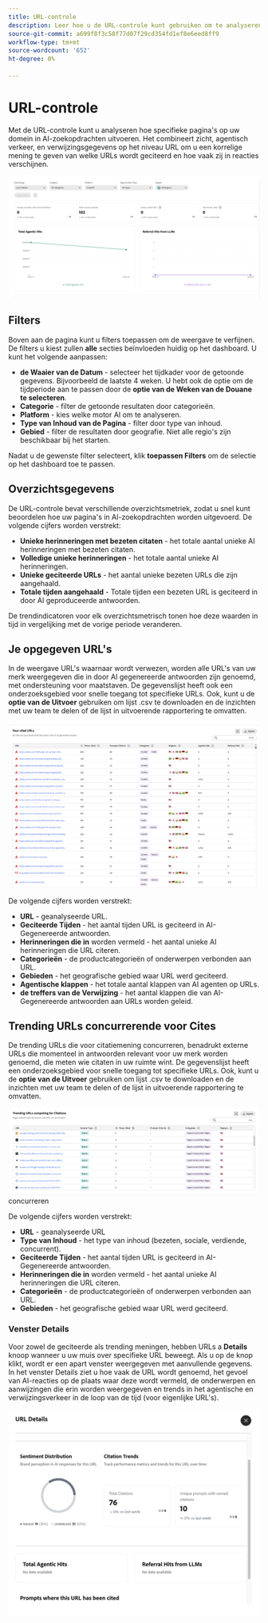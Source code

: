 ```yaml
---
title: URL-controle
description: Leer hoe u de URL-controle kunt gebruiken om te analyseren hoe specifieke pagina's op uw domein in AI-zoekopdrachten uitvoeren.
source-git-commit: a699f8f3c50f77d07f29cd354fd1ef8e6eed8ff9
workflow-type: tm+mt
source-wordcount: '652'
ht-degree: 0%

---
```



# URL-controle

Met de URL-controle kunt u analyseren hoe specifieke pagina&#39;s op uw domein in AI-zoekopdrachten uitvoeren. Het combineert zicht, agentisch verkeer, en verwijzingsgegevens op het niveau URL om u een korrelige mening te geven van welke URLs wordt geciteerd en hoe vaak zij in reacties verschijnen.

![&#x200B; Inspecteur URL &#x200B;](/help/dashboards/assets/url-insp.png)

## Filters

Boven aan de pagina kunt u filters toepassen om de weergave te verfijnen. De filters u kiest zullen **alle** secties beïnvloeden huidig op het dashboard. U kunt het volgende aanpassen:

* **de Waaier van de Datum** - selecteer het tijdkader voor de getoonde gegevens. Bijvoorbeeld de laatste 4 weken. U hebt ook de optie om de tijdperiode aan te passen door de **optie van de Weken van de Douane te selecteren**.
* **Categorie** - filter de getoonde resultaten door categorieën.
* **Platform** - kies welke motor AI om te analyseren.
* **Type van Inhoud van de Pagina** - filter door type van inhoud.
* **Gebied** - filter de resultaten door geografie. Niet alle regio&#39;s zijn beschikbaar bij het starten.

Nadat u de gewenste filter selecteert, klik **toepassen Filters** om de selectie op het dashboard toe te passen.

## Overzichtsgegevens

De URL-controle bevat verschillende overzichtsmetriek, zodat u snel kunt beoordelen hoe uw pagina&#39;s in AI-zoekopdrachten worden uitgevoerd. De volgende cijfers worden verstrekt:

* **Unieke herinneringen met bezeten citaten** - het totale aantal unieke AI herinneringen met bezeten citaten.
* **Volledige unieke herinneringen** - het totale aantal unieke AI herinneringen.
* **Unieke geciteerde URLs** - het aantal unieke bezeten URLs die zijn aangehaald.
* **Totale tijden aangehaald** - Totale tijden een bezeten URL is geciteerd in door AI geproduceerde antwoorden.
<!-- * **Total agentic hits** - The total number of hits from AI agents on your URLs.
* **Referral hits from LLMs** - The total number of hits directed from AI-generated answers to your URLs.-->

De trendindicatoren voor elk overzichtsmetrisch tonen hoe deze waarden in tijd in vergelijking met de vorige periode veranderen.

## Je opgegeven URL&#39;s

In de weergave URL&#39;s waarnaar wordt verwezen, worden alle URL&#39;s van uw merk weergegeven die in door AI gegenereerde antwoorden zijn genoemd, met ondersteuning voor maatstaven. De gegevenslijst heeft ook een onderzoeksgebied voor snelle toegang tot specifieke URLs. Ook, kunt u de **optie van de Uitvoer** gebruiken om lijst .csv te downloaden en de inzichten met uw team te delen of de lijst in uitvoerende rapportering te omvatten.

![&#x200B; Bewerkte URLs &#x200B;](/help/dashboards/assets/cited-urls.png)

De volgende cijfers worden verstrekt:

* **URL** - geanalyseerde URL.
* **Geciteerde Tijden** - het aantal tijden URL is geciteerd in AI-Gegenereerde antwoorden.
* **Herinneringen die in** worden vermeld - het aantal unieke AI herinneringen die URL citeren.
* **Categorieën** - de productcategorieën of onderwerpen verbonden aan URL.
* **Gebieden** - het geografische gebied waar URL werd geciteerd.
* **Agentische klappen** - het totale aantal klappen van AI agenten op URLs.
* **de treffers van de Verwijzing** - het aantal klappen die van AI-Gegenereerde antwoorden aan URLs worden geleid.

## Trending URLs concurrerende voor Cites

De trending URLs die voor citatiemening concurreren, benadrukt externe URLs die momenteel in antwoorden relevant voor uw merk worden genoemd, die meten wie citaten in uw ruimte wint. De gegevenslijst heeft een onderzoeksgebied voor snelle toegang tot specifieke URLs. Ook, kunt u de **optie van de Uitvoer** gebruiken om lijst .csv te downloaden en de inzichten met uw team te delen of de lijst in uitvoerende rapportering te omvatten.

![&#x200B; het Trending URLs die voor Cites &#x200B;](/help/dashboards/assets/trend-url.png) concurreren

De volgende cijfers worden verstrekt:

* **URL** - geanalyseerde URL
* **Type van Inhoud** - het type van inhoud (bezeten, sociale, verdiende, concurrent).
* **Geciteerde Tijden** - het aantal tijden URL is geciteerd in AI-Gegenereerde antwoorden.
* **Herinneringen die in** worden vermeld - het aantal unieke AI herinneringen die URL citeren.
* **Categorieën** - de productcategorieën of onderwerpen verbonden aan URL.
* **Gebieden** - het geografische gebied waar URL werd geciteerd.

### Venster Details

Voor zowel de geciteerde als trending meningen, hebben URLs a **Details** knoop wanneer u uw muis over specifieke URL beweegt. Als u op de knop klikt, wordt er een apart venster weergegeven met aanvullende gegevens. In het venster Details ziet u hoe vaak de URL wordt genoemd, het gevoel van AI-reacties op de plaats waar deze wordt vermeld, de onderwerpen en aanwijzingen die erin worden weergegeven en trends in het agentische en verwijzingsverkeer in de loop van de tijd (voor eigenlijke URL&#39;s).

![&#x200B; Venster van Details &#x200B;](/help/dashboards/assets/details-url.png)
